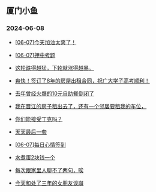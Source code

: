 ## 厦门小鱼 
### 2024-06-08

+ [[06-07]今天加油太爽了！](http://bbs.xmfish.com/read-htm-tid-18201552.html)

+ [[06-07]押中考题](http://bbs.xmfish.com/read-htm-tid-18201664.html)

+ [这轮跌得越猛，下轮就涨得越暴。](http://bbs.xmfish.com/read-htm-tid-18201722.html)

+ [爽快！签订了8年的房屋出租合同，祝广大学子高考顺利！](http://bbs.xmfish.com/read-htm-tid-18201682.html)

+ [去年曾经火爆的10元自助餐倒闭了](http://bbs.xmfish.com/read-htm-tid-18201679.html)

+ [我在晋江的房子租出去了，还有一个邻居要租我的车位，](http://bbs.xmfish.com/read-htm-tid-18201516.html)

+ [你们能接受丁克吗？](http://bbs.xmfish.com/read-htm-tid-18201687.html)

+ [天天最后一套](http://bbs.xmfish.com/read-htm-tid-18201640.html)

+ [[06-07]每日心情签到](http://bbs.xmfish.com/read-htm-tid-18201492.html)

+ [水煮蛋2块钱一个](http://bbs.xmfish.com/read-htm-tid-18201563.html)

+ [每次跟家里人聊不了两句，唉](http://bbs.xmfish.com/read-htm-tid-18201667.html)

+ [今天和处了三年的女朋友谈崩](http://bbs.xmfish.com/read-htm-tid-18201851.html)


